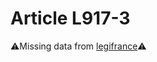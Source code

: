 # Article L917-3

⚠️Missing data from [legifrance](https://www.legifrance.gouv.fr/codes/article_lc/LEGIARTI000006243169)⚠️